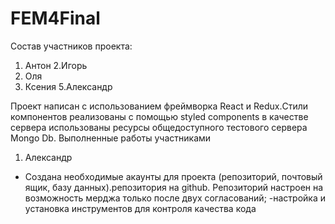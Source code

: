 # FEM4Final

Состав участников проекта:

1. Антон
   2.Игорь
2. Оля
3. Ксения
   5.Александр

Проект написан с использованием фреймворка React и Redux.Стили компонентов реализованы с помощью styled components
в качестве сервера использованы ресурсы общедоступного тестового сервера Mongo Db.
Выполненные работы участниками

1. Александр

- Создана необходимые акаунты для проекта (репозиторий, почтовый ящик, базу данных).репозитория на github.
  Репозиторий настроен на возможность мерджа только после двух согласований;
  -настройка и установка инструментов для контроля качества кода
